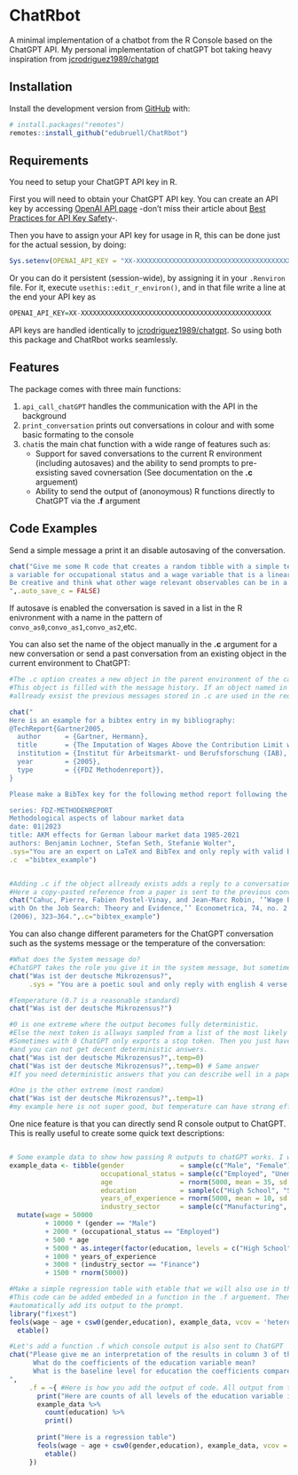 # ChatRbot
A minimal implementation of a chatbot from the R Console  based on the ChatGPT API. My personal implementation of chatGPT bot taking heavy inspiration from [jcrodriguez1989/chatgpt](https://github.com/jcrodriguez1989/chatgpt/)

## Installation
Install the development version from
[GitHub](https://github.com/edubruell/ChatRbot/) with:

``` r
# install.packages("remotes")
remotes::install_github("edubruell/ChatRbot")
```
## Requirements

You need to setup your ChatGPT API key in R.

First you will need to obtain your ChatGPT API key. You can create an
API key by accessing [OpenAI API
page](https://beta.openai.com/account/api-keys) -don’t miss their
article about [Best Practices for API Key
Safety](https://help.openai.com/en/articles/5112595-best-practices-for-api-key-safety)-.

Then you have to assign your API key for usage in R, this can be done
just for the actual session, by doing:

``` r
Sys.setenv(OPENAI_API_KEY = "XX-XXXXXXXXXXXXXXXXXXXXXXXXXXXXXXXXXXXXXXXXXXXXXXXX")
```

Or you can do it persistent (session-wide), by assigning it in your
`.Renviron` file. For it, execute `usethis::edit_r_environ()`, and in
that file write a line at the end your API key as

``` r
OPENAI_API_KEY=XX-XXXXXXXXXXXXXXXXXXXXXXXXXXXXXXXXXXXXXXXXXXXXXXXX
```

API keys are handled identically to [jcrodriguez1989/chatgpt](https://github.com/jcrodriguez1989/chatgpt/). So using both this package and ChatRbot works seamlessly.

## Features
The package comes with three main functions:
1. ``api_call_chatGPT`` handles the communication with the API in the background
2. ``print_conversation`` prints out conversations in colour and with some basic formating to the console
3. ``chat``is the main chat function with a wide range of features such as:
   - Support for saved conversations to the current R environment (including autosaves) and the ability to send prompts to pre-exsisting saved covnersation (See documentation on the **.c** arguement)
   - Ability to send the output of (anonoymous) R functions directly to ChatGPT via the **.f** argument

## Code Examples

Send a simple message a print it an disable autosaving of the conversation.
```r
chat("Give me some R code that creates a random tibble with a simple test dataset with 5000 observations that has a random gender variable,
a variable for occupational status and a wage variable that is a linear function of gender, occupational status and some other observables.
Be creative and think what other wage relevant observables can be in a typical large social survey and add some of them into your example code. 
",.auto_save_c = FALSE)
```

If autosave is enabled the conversation is saved in a list in the R enivronment with a name in the pattern of ``convo_as0``,``convo_as1``,``convo_as2``,etc.

You can also set the name of the object manually in the **.c** argument for a new conversation or send a past conversation from an existing object in the current environment to ChatGPT:

```r
#The .c option creates a new object in the parent environment of the call
#This object is filled with the message history. If an object named in .c 
#allready exsist the previous messages stored in .c are used in the request

chat("
Here is an example for a bibtex entry in my bibliography:
@TechReport{Gartner2005,
  author      = {Gartner, Hermann},
  title       = {The Imputation of Wages Above the Contribution Limit with the German IAB Employment Sample},
  institution = {Institut für Arbeitsmarkt- und Berufsforschung (IAB), Nürnberg [Institute for Employment Research, Nuremberg, Germany]},
  year        = {2005},
  type        = {{FDZ Methodenreport}},
}

Please make a BibTex key for the following method report following the style of my example:

series: FDZ-METHODENREPORT
Methodological aspects of labour market data
date: 01|2023 
title: AKM effects for German labour market data 1985-2021
authors: Benjamin Lochner, Stefan Seth, Stefanie Wolter",
.sys="You are an expert on LaTeX and BibTex and only reply with valid bibtex code",
.c  ="bibtex_example")


#Adding .c if the object allready exists adds a reply to a conversation. 
#Here a copy-pasted reference from a paper is sent to the previous conversation.
chat("Cahuc, Pierre, Fabien Postel-Vinay, and Jean-Marc Robin, ‘‘Wage Bargaining
with On the Job Search: Theory and Evidence,’’ Econometrica, 74, no. 2
(2006), 323–364.",.c="bibtex_example")
```

You can also change different parameters for the ChatGPT conversation such as the systems message or the temperature of the conversation:
``` r
#What does the System message do?
#ChatGPT takes the role you give it in the system message, but sometimes deviates a little bit more from the system message
chat("Was ist der deutsche Mikrozensus?",
     .sys = "You are a poetic soul and only reply with english 4 verse poems",.no_tree = TRUE)

#Temperature (0.7 is a reasonable standard)
chat("Was ist der deutsche Mikrozensus?")

#0 is one extreme where the output becomes fully deterministic. 
#Else the next token is allways sampled from a list of the most likely tokens. Here only the most likely token is used every time.
#Sometimes with 0 ChatGPT only exports a stop token. Then you just have to choose something higher 
#and you can not get decent deterministic answers.
chat("Was ist der deutsche Mikrozensus?",.temp=0)
chat("Was ist der deutsche Mikrozensus?",.temp=0) # Same answer
#If you need deterministic answers that you can describe well in a paper this is probably the way to go.

#One is the other extreme (most random)
chat("Was ist der deutsche Mikrozensus?",.temp=1)
#my example here is not super good, but temperature can have strong effects on long prompts and coding questions. 

```

One nice feature is that you can directly send R console output to ChatGPT. This is really useful to create some quick text descriptions:
```r

# Some example data to show how passing R outputs to chatGPT works. I wonder how I came up with that :-)
example_data <- tibble(gender              = sample(c("Male", "Female"), 5000, replace = TRUE),
                       occupational_status = sample(c("Employed", "Unemployed", "Student", "Retired"), 5000, replace = TRUE),
                       age                 = rnorm(5000, mean = 35, sd = 10), 
                       education           = sample(c("High School", "Some College", "Bachelor's Degree", "Master's Degree", "Doctorate"), 5000, replace = TRUE), 
                       years_of_experience = rnorm(5000, mean = 10, sd = 5), 
                       industry_sector     = sample(c("Manufacturing", "Finance", "Healthcare", "Retail", "Education"), 5000, replace = TRUE)) %>%
  mutate(wage = 50000 
         + 10000 * (gender == "Male") 
         + 2000 * (occupational_status == "Employed") 
         + 500 * age 
         + 5000 * as.integer(factor(education, levels = c("High School", "Some College", "Bachelor's Degree", "Master's Degree", "Doctorate")))
         + 1000 * years_of_experience 
         + 3000 * (industry_sector == "Finance")
         + 1500 * rnorm(5000))

#Make a simple regression table with etable that we will also use in the example
#This code can be added embeded in a function in the .f arguement. Then we can 
#automatically add its output to the prompt.
library("fixest")
feols(wage ~ age + csw0(gender,education), example_data, vcov = 'hetero') %>%
  etable()

#Let's add a function .f which console output is also sent to ChatGPT
chat("Please give me an interpretation of the results in column 3 of the regression table below. 
      What do the coefficients of the education variable mean? 
      What is the baseline level for education the coefficients compare to?
",
     .f = ~{ #Here is how you add the output of code. All output from the function(){} is captured and added to the prompt
       print("Here are counts of all levels of the education variable including the baseline:")
       example_data %>%
         count(education) %>%
         print()
       
       print("Here is a regression table")
       feols(wage ~ age + csw0(gender,education), example_data, vcov = 'hetero') %>%
         etable()
     })
```
